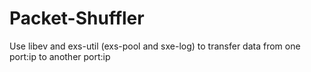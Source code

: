 Packet-Shuffler
===============

Use libev and exs-util (exs-pool and sxe-log) to transfer data from one port:ip to another port:ip

